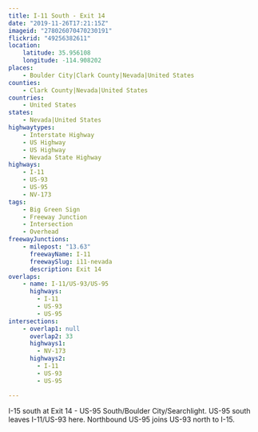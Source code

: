 ```yaml
---
title: I-11 South - Exit 14
date: "2019-11-26T17:21:15Z"
imageid: "278026070470230191"
flickrid: "49256382611"
location:
    latitude: 35.956108
    longitude: -114.908202
places:
    - Boulder City|Clark County|Nevada|United States
counties:
    - Clark County|Nevada|United States
countries:
    - United States
states:
    - Nevada|United States
highwaytypes:
    - Interstate Highway
    - US Highway
    - US Highway
    - Nevada State Highway
highways:
    - I-11
    - US-93
    - US-95
    - NV-173
tags:
    - Big Green Sign
    - Freeway Junction
    - Intersection
    - Overhead
freewayJunctions:
    - milepost: "13.63"
      freewayName: I-11
      freewaySlug: i11-nevada
      description: Exit 14
overlaps:
    - name: I-11/US-93/US-95
      highways:
        - I-11
        - US-93
        - US-95
intersections:
    - overlap1: null
      overlap2: 33
      highways1:
        - NV-173
      highways2:
        - I-11
        - US-93
        - US-95

---
```

I-15 south at Exit 14 - US-95 South/Boulder City/Searchlight.  US-95 south leaves I-11/US-93 here.  Northbound US-95 joins US-93 north to I-15.